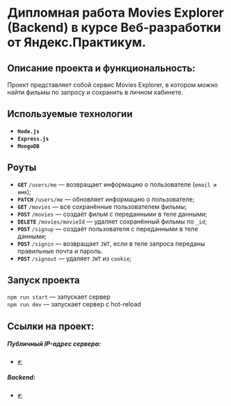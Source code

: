# Дипломная работа Movies Explorer (Backend) в курсе Веб-разработки от Яндекс.Практикум.

## Описание проекта и функциональность:

Проект представляет собой сервис Movies Explorer, в котором можно найти фильмы по запросу и сохранить в личном кабинете.

## Используемые технологии

* __`Node.js`__
* __`Express.js`__
* __`MongoDB`__

## Роуты

* __`GET`__ `/users/me` — возвращает информацию о пользователе (`email и имя`);
* __`PATCH`__ `/users/me` — обновляет информацию о пользователе;
* __`GET`__ `/movies` — все сохранённые пользователем фильмы;
* __`POST`__ `/movies` — создаёт фильм с переданными в теле данными;
* __`DELETE`__ `/movies/movieId` — удаляет сохранённый фильмы по `_id`;
* __`POST`__ `/signup` — создаёт пользователя с переданными в теле данными;
* __`POST`__ `/signin` — возвращает `JWT`, если в теле запроса переданы правильные почта и пароль.
* __`POST`__ `/signout` — удаляет `JWT` из `cookie`;

## Запуск проекта

`npm run start` — запускает сервер   
`npm run dev` — запускает сервер с hot-reload

## Ссылки на проект:
##### Публичный IP-адрес сервера:
* [`#`](http://#);
##### Backend:
* [`#`](#);
